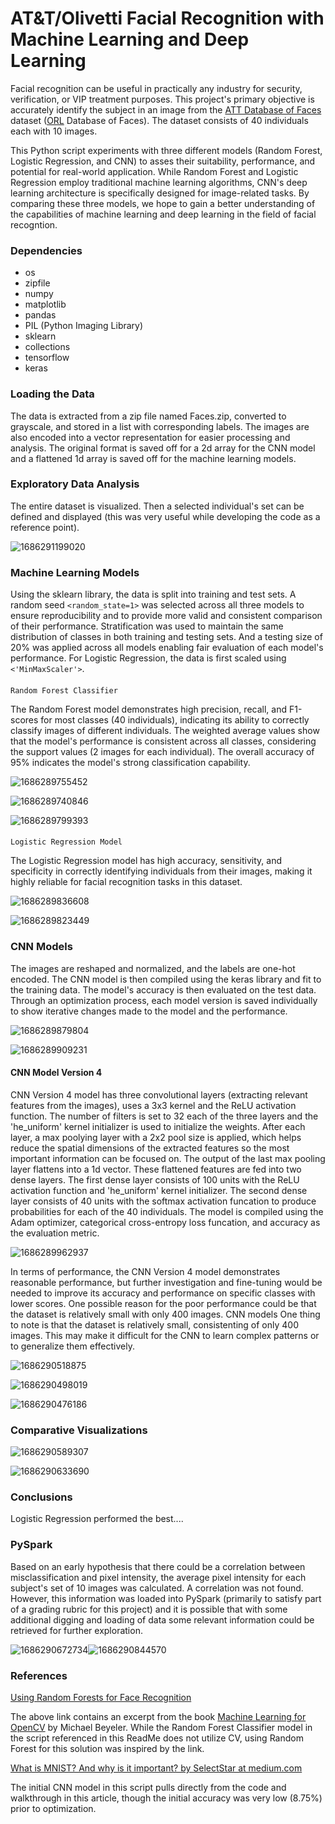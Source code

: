 
# AT&T/Olivetti Facial Recognition with Machine Learning and Deep Learning

Facial recognition can be useful in practically any industry for security, verification, or VIP treatment purposes. This project's primary objective is accurately identify the subject in an image from the [ATT Database of Faces](https://www.kaggle.com/datasets/kasikrit/att-database-of-faces) dataset ([ORL]() Database of Faces). The dataset consists of 40 individuals each with 10 images.

This Python script experiments with three different models (Random Forest, Logistic Regression, and CNN) to asses their suitability, performance, and potential for real-world application. While Random Forest and Logistic Regression employ traditional machine learning algorithms, CNN's deep learning architecture is specifically designed for image-related tasks. By comparing these three models, we hope to gain a better understanding of the capabilities of machine learning and deep learning in the field of facial recogntion.

### Dependencies

* os
* zipfile
* numpy
* matplotlib
* pandas
* PIL (Python Imaging Library)
* sklearn
* collections
* tensorflow
* keras

### Loading the Data

The data is extracted from a zip file named Faces.zip, converted to grayscale, and stored in a list with corresponding labels. The images are also encoded into a vector representation for easier processing and analysis. The original format is saved off for a 2d array for the CNN model and a flattened 1d array is saved off for the machine learning models.

### Exploratory Data Analysis

The entire dataset is visualized. Then a selected individual's set can be defined and displayed (this was very useful while developing the code as a reference point).

![1686291199020](image/README/1686291199020.png)

### Machine Learning Models

Using the sklearn library, the data is split into training and test sets. A random seed `<random_state=1>` was selected across all three models to ensure reproducibility and to provide more valid and consistent comparison of their performance. Stratification was used to maintain the same distribution of classes in both training and testing sets. And a testing size of 20% was applied across all models enabling fair evaluation of each model's performance. For Logistic Regression, the data is first scaled using `<'MinMaxScaler'>`.

#### 
    Random Forest Classifier

The Random Forest model demonstrates high precision, recall, and F1-scores for most classes (40 individuals), indicating its ability to correctly classify images of different individuals. The weighted average values show that the model's performance is consistent across all classes, considering the support values (2 images for each individual). The overall accuracy of 95% indicates the model's strong classification capability.

![1686289755452](image/README/1686289755452.png)

![1686289740846](image/README/1686289740846.png)

![1686289799393](image/README/1686289799393.png)

#### 
    Logistic Regression Model

The Logistic Regression model has high accuracy, sensitivity, and specificity in correctly identifying individuals from their images, making it highly reliable for facial recognition tasks in this dataset.

![1686289836608](image/README/1686289836608.png)

![1686289823449](image/README/1686289823449.png)

### CNN Models

The images are reshaped and normalized, and the labels are one-hot encoded. The CNN model is then compiled using the keras library and fit to the training data. The model's accuracy is then evaluated on the test data. Through an optimization process, each model version is saved individually to show iterative changes made to the model and the performance.

![1686289879804](image/README/1686289879804.png)

![1686289909231](image/README/1686289909231.png)

#### CNN Model Version 4

CNN Version 4 model has three convolutional layers (extracting relevant features from the images), uses a 3x3 kernel and the ReLU activation function. The number of filters is set to 32 each of the three layers and the 'he_uniform' kernel initializer is used to initialize the weights. After each layer, a max poolying layer with a 2x2 pool size is applied, which helps reduce the spatial dimensions of the extracted features so the most important information can be focused on. The output of the last max pooling layer flattens into a 1d vector. These flattened features are fed into two dense layers. The first dense layer consists of 100 units with the ReLU activation function and 'he_uniform' kernel initializer. The second dense layer consists of 40 units with the softmax activation funcation to produce probabilities for each of the 40 individuals. The model is compiled using the Adam optimizer, categorical cross-entropy loss funcation, and accuracy as the evaluation metric. 

![1686289962937](image/README/1686289962937.png)

In terms of performance, the CNN Version 4 model demonstrates reasonable performance, but further investigation and fine-tuning would be needed to improve its accuracy and performance on specific classes with lower scores. One possible reason for the poor performance could be that the dataset is relatively small with only 400 images. CNN models One thing to note is that the dataset is relatively small, consistenting of only 400 images. This may make it difficult for the CNN to learn complex patterns or to generalize them effectively.

![1686290518875](image/README/1686290518875.png)

![1686290498019](image/README/1686290498019.png)

![1686290476186](image/README/1686290476186.png)

### Comparative Visualizations

![1686290589307](image/README/1686290589307.png)

![1686290633690](image/README/1686290633690.png)

### Conclusions

Logistic Regression performed the best....

### PySpark

Based on an early hypothesis that there could be a correlation between misclassification and pixel intensity, the average pixel intensity for each subject's set of 10 images was calculated. A correlation was not found. However, this information was loaded into PySpark (primarily to satisfy part of a grading rubric for this project) and it is possible that with some additional digging and loading of data some relevant information could be retrieved for further exploration. 

![1686290672734](image/README/1686290672734.png)![1686290844570](image/README/1686290844570.png)

### References

[Using Random Forests for Face Recognition](https://notebook.community/mbeyeler/opencv-machine-learning/notebooks/10.03-Using-Random-Forests-for-Face-Recognition)

The above link contains an excerpt from the book [Machine Learning for OpenCV](https://www.packtpub.com/big-data-and-business-intelligence/machine-learning-opencv) by Michael Beyeler. While the Random Forest Classifier model in the script referenced in this ReadMe does not utilize CV, using Random Forest for this solution was inspired by the link.

[What is MNIST? And why is it important? by SelectStar at medium.com](https://selectstar-ai.medium.com/what-is-mnist-and-why-is-it-important-e9a269edbad5)

The initial CNN model in this script pulls directly from the code and walkthrough in this article, though the initial accuracy was very low (8.75%) prior to optimization.
